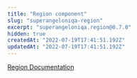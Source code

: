 ```yaml
---
title: "Region component"
slug: "superangeloniqa-region"
excerpt: "superangeloniqa.region@0.7.0"
hidden: true
createdAt: "2022-07-19T17:41:51.192Z"
updatedAt: "2022-07-19T17:41:51.192Z"
---
```

[Region Documentation](/docs/README.md)